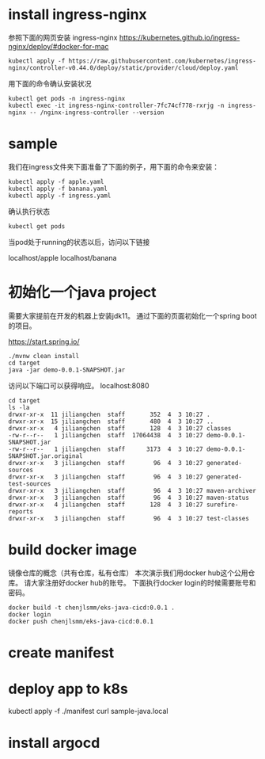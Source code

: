 # install ingress-nginx

参照下面的网页安装 ingress-nginx
https://kubernetes.github.io/ingress-nginx/deploy/#docker-for-mac

```
kubectl apply -f https://raw.githubusercontent.com/kubernetes/ingress-nginx/controller-v0.44.0/deploy/static/provider/cloud/deploy.yaml
```

用下面的命令确认安装状况
```
kubectl get pods -n ingress-nginx
kubectl exec -it ingress-nginx-controller-7fc74cf778-rxrjg -n ingress-nginx -- /nginx-ingress-controller --version
```

# sample
我们在ingress文件夹下面准备了下面的例子，用下面的命令来安装：
```
kubectl apply -f apple.yaml
kubectl apply -f banana.yaml
kubectl apply -f ingress.yaml
```
确认执行状态
```
kubectl get pods
```
当pod处于running的状态以后，访问以下链接

localhost/apple
localhost/banana

# 初始化一个java project
需要大家提前在开发的机器上安装jdk11。
通过下面的页面初始化一个spring boot的项目。

https://start.spring.io/

```
./mvnw clean install
cd target
java -jar demo-0.0.1-SNAPSHOT.jar
```

访问以下端口可以获得响应。
localhost:8080

```
cd target
ls -la
drwxr-xr-x  11 jiliangchen  staff       352  4  3 10:27 .
drwxr-xr-x  15 jiliangchen  staff       480  4  3 10:27 ..
drwxr-xr-x   4 jiliangchen  staff       128  4  3 10:27 classes
-rw-r--r--   1 jiliangchen  staff  17064438  4  3 10:27 demo-0.0.1-SNAPSHOT.jar
-rw-r--r--   1 jiliangchen  staff      3173  4  3 10:27 demo-0.0.1-SNAPSHOT.jar.original
drwxr-xr-x   3 jiliangchen  staff        96  4  3 10:27 generated-sources
drwxr-xr-x   3 jiliangchen  staff        96  4  3 10:27 generated-test-sources
drwxr-xr-x   3 jiliangchen  staff        96  4  3 10:27 maven-archiver
drwxr-xr-x   3 jiliangchen  staff        96  4  3 10:27 maven-status
drwxr-xr-x   4 jiliangchen  staff       128  4  3 10:27 surefire-reports
drwxr-xr-x   3 jiliangchen  staff        96  4  3 10:27 test-classes
```

# build docker image

镜像仓库的概念（共有仓库，私有仓库）
本次演示我们用docker hub这个公用仓库。
请大家注册好docker hub的账号。
下面执行docker login的时候需要账号和密码。

```
docker build -t chenjlsmm/eks-java-cicd:0.0.1 .
docker login
docker push chenjlsmm/eks-java-cicd:0.0.1
```

# create manifest

# deploy app to k8s
kubectl apply -f ./manifest
curl sample-java.local 

# install argocd
